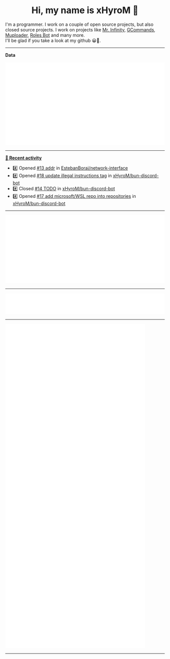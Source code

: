 <p align="center">
    <!-- <img src="https://avatars.githubusercontent.com/u/56601352" width="192" alt="hyro's pfp" /> -->
    <h1 align="center">Hi, my name is xHyroM 👋</h1>
</p>

I'm a programmer. I work on a couple of open source projects, but also closed source projects. I work on projects like [Mr. Infinity](https://discord.com/oauth2/authorize?client_id=720321585625694239&scope=bot%20applications.commands&permissions=8&redirect_uri=https://blobs.gq/imanager&prompt=consent&response_type=code), [GCommands](https://github.com/Garlic-Team/GCommands), [Muploader](https://github.com/xHyroM/Muploader), [Roles Bot](https://github.com/xHyroM/roles-bot) and many more.  
I'll be glad if you take a look at my github 😀👀.

___
**Data**

<img src="https://github.com/xHyroM/xHyroM/blob/master/.cache/base.svg">

___

**[📰 Recent activity](https://github.com/xHyroM)**
* #️⃣ Opened [#13 addr](https://github.com/EstebanBorai/network-interface/issues/13) in [EstebanBorai/network-interface](https://github.com/EstebanBorai/network-interface)
* #️⃣ Opened [#18 update illegal instructions tag](https://github.com/xHyroM/bun-discord-bot/issues/18) in [xHyroM/bun-discord-bot](https://github.com/xHyroM/bun-discord-bot)
* #️⃣ Closed [#14 TODO](https://github.com/xHyroM/bun-discord-bot/issues/14) in [xHyroM/bun-discord-bot](https://github.com/xHyroM/bun-discord-bot)
* #️⃣ Opened [#17 add microsoft/WSL repo into repositories](https://github.com/xHyroM/bun-discord-bot/issues/17) in [xHyroM/bun-discord-bot](https://github.com/xHyroM/bun-discord-bot)


___

<img src="https://github.com/xHyroM/xHyroM/blob/master/.cache/isocalendar.svg">

___

<img src="https://github.com/xHyroM/xHyroM/blob/master/.cache/languages.svg">

___

<img src="https://github.com/xHyroM/xHyroM/blob/master/.cache/achievements.svg">

___
